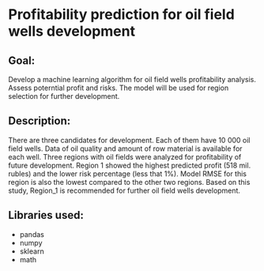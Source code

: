 # Profitability prediction for oil field wells development

## Goal: 
Develop a machine learning algorithm for oil field wells profitability analysis. Assess poterntial profit and risks. The model will be used for region selection for further development.

## Description:
There are three candidates for development. Each of them have 10 000 oil field wells. Data of oil quality and amount of row material is available for each well. Three regions with oil fields were analyzed for profitability of future development. Region 1 showed the highest predicted profit (518 mil. rubles) and the lower risk percentage (less that 1%). Model RMSE for this region is also the lowest compared to the other two regions. Based on this study, Region_1 is recommended for further oil field wells development.

## Libraries used:
* pandas
* numpy
* sklearn
* math
